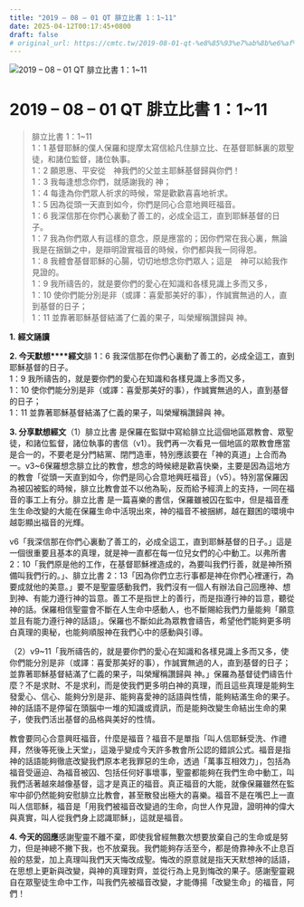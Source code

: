 ```yaml
---
title: "2019 – 08 – 01 QT 腓立比書 1：1~11"
date: 2025-04-12T00:17:45+0800
draft: false
# original_url: https://cmtc.tw/2019-08-01-qt-%e8%85%93%e7%ab%8b%e6%af%94%e6%9b%b8-1%ef%bc%9a111
---
```


![2019 – 08 – 01 QT 腓立比書 1：1\~11](/images/qt.jpg   "2019 – 08 – 01 QT 腓立比書 1：1\~11")

# 2019 – 08 – 01 QT 腓立比書 1：1\~11

> 腓立比書 1：1\~11  
> 1：1 基督耶穌的僕人保羅和提摩太寫信給凡住腓立比、在基督耶穌裏的眾聖徒，和諸位監督，諸位執事。  
> 1：2 願恩惠、平安從　神我們的父並主耶穌基督歸與你們！  
> 1：3 我每逢想念你們，就感謝我的 神；  
> 1：4 每逢為你們眾人祈求的時候，常是歡歡喜喜地祈求。  
> 1：5 因為從頭一天直到如今，你們是同心合意地興旺福音。  
> 1：6 我深信那在你們心裏動了善工的，必成全這工，直到耶穌基督的日子。  
> 1：7 我為你們眾人有這樣的意念，原是應當的；因你們常在我心裏，無論我是在捆鎖之中，是辯明證實福音的時候，你們都與我一同得恩。  
> 1：8 我體會基督耶穌的心腸，切切地想念你們眾人；這是　神可以給我作見證的。  
> 1：9 我所禱告的，就是要你們的愛心在知識和各樣見識上多而又多，  
> 1：10 使你們能分別是非（或譯：喜愛那美好的事），作誠實無過的人，直到基督的日子；  
> 1：11 並靠著耶穌基督結滿了仁義的果子，叫榮耀稱讚歸與 神。

**1.** **經文誦讀**

**2. 今天默想****經文**腓 1：6 我深信那在你們心裏動了善工的，必成全這工，直到耶穌基督的日子。  
1：9 我所禱告的，就是要你們的愛心在知識和各樣見識上多而又多，  
1：10 使你們能分別是非（或譯：喜愛那美好的事），作誠實無過的人，直到基督的日子；  
1：11 並靠著耶穌基督結滿了仁義的果子，叫榮耀稱讚歸與 神。

**3. 分享默想經文**（1）腓立比書 是保羅在監獄中寫給腓立比這個地區眾教會、眾聖徒，和諸位監督，諸位執事的書信（v1）。我們再一次看見一個地區的眾教會應當是合一的，不要老是分門結黨、閉門造車，特別應該要在「神的真道」上合而為一。v3\~6保羅想念腓立比的教會，想念的時候總是歡喜快樂，主要是因為這地方的教會「從頭一天直到如今，你們是同心合意地興旺福音」（v5）。特別當保羅因為被囚被監的時候，腓立比教會並不以他為恥，反而給予經濟上的支持，一同在福音的事工上有分。腓立比書 是一篇喜樂的書信，保羅雖被囚在監中，但是福音產生生命改變的大能在保羅生命中活現出來，神的福音不被捆綁，越在艱困的環境中越彰顯出福音的光輝。

v6「我深信那在你們心裏動了善工的，必成全這工，直到耶穌基督的日子。」這是一個很重要且基本的真理，就是神一直都在每一位兒女們的心中動工。以弗所書2：10「我們原是他的工作，在基督耶穌裡造成的，為要叫我們行善，就是神所預備叫我們行的。」、腓立比書 2：13「因為你們立志行事都是神在你們心裡運行，為要成就他的美意。」要不是聖靈感動我們，我們沒有一個人有辦法自己回應神、想到神、有能力遵行神的旨意。善工不是指世上的善行，而是指遵行神的旨意，聽從神的話。保羅相信聖靈會不斷在人生命中感動人，也不斷賜給我們力量能夠「願意並且有能力遵行神的話語」。保羅也不斷如此為眾教會禱告，希望他們能夠更多明白真理的奧秘，也能夠順服神在我們心中的感動與引導。

（2）v9\~11「我所禱告的，就是要你們的愛心在知識和各樣見識上多而又多，使你們能分別是非（或譯：喜愛那美好的事），作誠實無過的人，直到基督的日子；並靠著耶穌基督結滿了仁義的果子，叫榮耀稱讚歸與 神。」保羅為基督徒們禱告什麼？不是求財、不是求利，而是使我們更多明白神的真理，而且這些真理是能夠生發愛心、信心、能夠分別是非、能夠喜愛神的話語與性情，能夠結滿生命的果子。神的話語不是停留在頭腦中一堆的知識或資訊，而是能夠改變生命結出生命的果子，使我們活出基督的品格與美好的性情。

教會要同心合意興旺福音，什麼是福音？福音不是單指「叫人信耶穌受洗、作禮拜，然後等死後上天堂」，這幾乎變成今天許多教會所公認的錯誤公式。福音是指神的話語能夠徹底改變我們原本老我罪惡的生命，透過「萬事互相效力」，包括為福音受逼迫、為福音被囚、包括任何好事壞事，聖靈都能夠在我們生命中動工，叫我們活著越來越像基督，這才是真正的福音。真正福音的大能，就像保羅雖然在監牢中卻仍然能夠安慰腓立比教會，甚至散發出極大的喜樂。福音不是在嘴巴上一直叫人信耶穌，福音是「用我們被福音改變過的生命，向世人作見證，證明神的偉大與真實，叫人從我們身上認識耶穌」，這就是福音。

**4. 今天的回應**感謝聖靈不離不棄，即使我曾經無數次想要放棄自己的生命或是努力，但是神總不撇下我，也不放棄我。我們能夠存活至今，都是倚靠神永不止息百般的慈愛，加上真理叫我們天天悔改成聖。悔改的原意就是指天天默想神的話語，在思想上更新與改變，與神的真理對齊，並從行為上見到悔改的果子。感謝聖靈親自在眾聖徒生命中工作，叫我們先被福音改變，才能傳揚「改變生命」的福音，阿們！